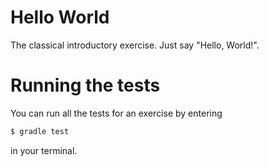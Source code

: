 # Hello World

The classical introductory exercise. Just say "Hello, World!".

# Running the tests

You can run all the tests for an exercise by entering

```sh
$ gradle test
```

in your terminal.
